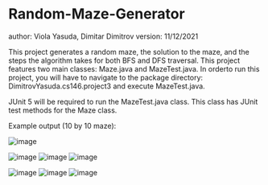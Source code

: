 # Random-Maze-Generator
author: Viola Yasuda, Dimitar Dimitrov
version: 11/12/2021

This project generates a random maze, the solution to the maze, and the steps the algorithm takes for both BFS and DFS traversal. 
This project features two main classes: Maze.java and MazeTest.java. In orderto run this project, you will have to navigate to the 
package directory: DimitrovYasuda.cs146.project3 and execute MazeTest.java.
	
JUnit 5 will be required to run the MazeTest.java class. This class has JUnit test methods for
the Maze class.

Example output (10 by 10 maze):

![image](https://user-images.githubusercontent.com/73325837/146886420-fc712dea-cd2e-4b62-bb54-a6d8c44be4d3.png)

![image](https://user-images.githubusercontent.com/73325837/146886638-cb897a11-50ec-455f-a145-b33fc27f0f10.png)
![image](https://user-images.githubusercontent.com/73325837/146886765-8a380585-1fe7-4b2e-9770-9745642df940.png)
![image](https://user-images.githubusercontent.com/73325837/146886813-5067cedf-ff82-4f5a-a18b-bd154c1d9df8.png)

![image](https://user-images.githubusercontent.com/73325837/146886881-86999e72-0fe5-4dc0-be45-1377190e8a1c.png)
![image](https://user-images.githubusercontent.com/73325837/146886998-995c185a-e36a-459e-8ecd-4cc5f7d577af.png)
![image](https://user-images.githubusercontent.com/73325837/146886944-53179772-d1e9-4622-8714-1d496e69cc2e.png)
